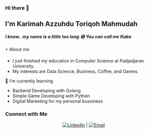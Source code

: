 ### Hi there 👋
## I'm Karimah Azzuhdu Toriqoh Mahmudah 
##### I know.. my name is a little too long 😅 You can call me Kaka

⚡ About me
- I just finished my education in Computer Science at Padjadjaran University.
- My interests are Data Science, Business, Coffee, and Games.

🌱 I’m currently learning
- Backend Developing with Golang
- Simple Game Developing with Python
- Digital Marketing for my personal bussiness

### Connect with Me

<p align="center">
  <a target="_blank" href="https://www.linkedin.com/in/karimahazzuhdu/"><img alt="LinkedIn" src=""></a>
  |
  <a target="_blank" href="mailto:karimah.atm@gmail.com"><img alt="Email" src=""></a>
</p>

<!--
**KarimahAzzuhdu/KarimahAzzuhdu** is a ✨ _special_ ✨ repository because its `README.md` (this file) appears on your GitHub profile.

Here are some ideas to get you started:

- 🔭 I’m currently working on ...
- 🌱 I’m currently learning ...
- 👯 I’m looking to collaborate on ...
- 🤔 I’m looking for help with ...
- 💬 Ask me about ...
- 📫 How to reach me: ...
- 😄 Pronouns: ...
- ⚡ Fun fact: ...
-->
